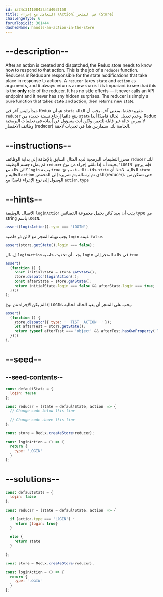```yaml
---
id: 5a24c314108439a4d4036150
title: التعامل مع إجراء (Action) في المتجر (Store)
challengeType: 6
forumTopicId: 301444
dashedName: handle-an-action-in-the-store
---
```


# --description--

After an action is created and dispatched, the Redux store needs to know how to respond to that action. This is the job of a `reducer` function. Reducers in Redux are responsible for the state modifications that take place in response to actions. A `reducer` takes `state` and `action` as arguments, and it always returns a new `state`. It is important to see that this is the **only** role of the reducer. It has no side effects — it never calls an API endpoint and it never has any hidden surprises. The reducer is simply a pure function that takes state and action, then returns new state.

مبدأ رئيس آخر في Redux هو أن `state` مقروء فقط. بمعنى آخر، يجب أن الدالة `reducer` ينتج **دائما** إرجاع نسخة جديدة من `state` وعدم تعديل الحالة قاصدًا أبدا. Redux لا يفرض حالة غير قابلة للتغير، ولكن أنت مسؤول عن إنفاذه في تعليمات البرمجية وظائف الاختصار (reducer) الخاصة بك. ستمارس هذا في تحديات لاحقة.

# --instructions--

محرر التعليمات البرمجية لديه المثال السابق بالإضافة إلى بداية الوظائف `reducer` لك. قم بملء جسم الوظيفة `reducer` بحيث أنه إذا تلقى إجراء من نوع `'LOGIN'` فإنه يرجع كائن حالة مع `login` بقيمة `true`. خلاف ذلك، فإنه ينتج `state` الحالية. لاحظ أن `state` الحالية و `action` الذي تم إرساله يتم تمريره إلى المخفض (reducer)، حتى تتمكن من الوصول إلى نوع الإجراء قاصدًا مع `action.type`.

# --hints--

الاتصال بالوظيفة `loginAction` يجب أن يعيد كائن يحمل مجموعة الخصائص type من string باسم `LOGIN`.

```js
assert(loginAction().type === 'LOGIN');
```

يجب تهيئة المتجر مع كائن ذو خاصية `login` بقيمة `false`.

```js
assert(store.getState().login === false);
```

إرسال `loginAction` يجب أن تحديث خاصية `login` في حالة المتجر إلى `true`.

```js
assert(
  (function () {
    const initialState = store.getState();
    store.dispatch(loginAction());
    const afterState = store.getState();
    return initialState.login === false && afterState.login === true;
  })()
);
```

إذا لم يكن الإجراء من نوع `LOGIN`، يجب على المتجر أن يعيد الحالة الحالية.

```js
assert(
  (function () {
    store.dispatch({ type: '__TEST__ACTION__' });
    let afterTest = store.getState();
    return typeof afterTest === 'object' && afterTest.hasOwnProperty('login');
  })()
);
```

# --seed--

## --seed-contents--

```js
const defaultState = {
  login: false
};

const reducer = (state = defaultState, action) => {
  // Change code below this line

  // Change code above this line
};

const store = Redux.createStore(reducer);

const loginAction = () => {
  return {
    type: 'LOGIN'
  }
};
```

# --solutions--

```js
const defaultState = {
  login: false
};

const reducer = (state = defaultState, action) => {

  if (action.type === 'LOGIN') {
    return {login: true}
  }

  else {
    return state
  }

};

const store = Redux.createStore(reducer);

const loginAction = () => {
  return {
    type: 'LOGIN'
  }
};
```
